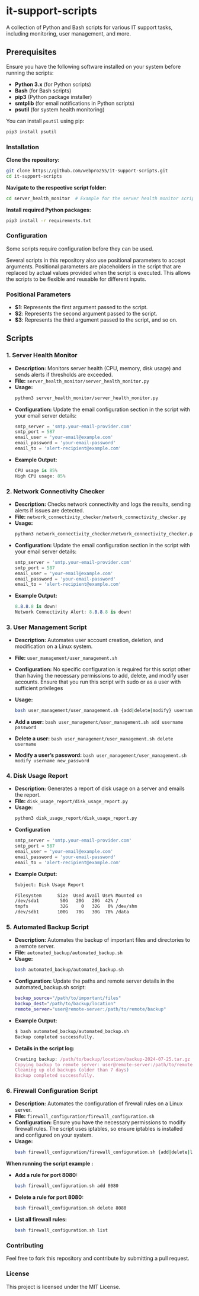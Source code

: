 # it-support-scripts
A collection of Python and Bash scripts for various IT support tasks, including monitoring, user management, and more.

## Prerequisites

Ensure you have the following software installed on your system before running the scripts:

- **Python 3.x** (for Python scripts)
- **Bash** (for Bash scripts)
- **pip3** (Python package installer)
- **smtplib** (for email notifications in Python scripts)
- **psutil** (for system health monitoring)

You can install `psutil` using pip:
```bash
pip3 install psutil
```
### Installation
 **Clone the repository:**
   ```bash
   git clone https://github.com/webpro255/it-support-scripts.git
   cd it-support-scripts
   ```
**Navigate to the respective script folder:**
   ```bash
   cd server_health_monitor  # Example for the server health monitor script
   ```
**Install required Python packages:**
  ```bash
  pip3 install -r requirements.txt
  ```
### Configuration

Some scripts require configuration before they can be used.

Several scripts in this repository also use positional parameters to accept arguments. Positional parameters are placeholders in the script that are replaced by actual values provided when the script is executed. This allows the scripts to be flexible and reusable for different inputs.

### Positional Parameters

- **$1**: Represents the first argument passed to the script.
- **$2**: Represents the second argument passed to the script.
- **$3**: Represents the third argument passed to the script, and so on.

## Scripts

### 1. Server Health Monitor
- **Description:** Monitors server health (CPU, memory, disk usage) and sends alerts if thresholds are exceeded.
- **File:** `server_health_monitor/server_health_monitor.py`
- **Usage:**
  ```bash
  python3 server_health_monitor/server_health_monitor.py
  ```
- **Configuration:**
  Update the email configuration section in the script with your email server details:
  ```python
  smtp_server = 'smtp.your-email-provider.com'
  smtp_port = 587
  email_user = 'your-email@example.com'
  email_password = 'your-email-password'
  email_to = 'alert-recipient@example.com'
  ```
- **Example Output:**
  ```csharp
  CPU usage is 85%
  High CPU usage: 85%
  ```
### 2. Network Connectivity Checker
- **Description:** Checks network connectivity and logs the results, sending alerts if issues are detected.
- **File:** `network_connectivity_checker/network_connectivity_checker.py`
- **Usage:**
  ```bash
  python3 network_connectivity_checker/network_connectivity_checker.py
  ```
- **Configuration:**
  Update the email configuration section in the script with your email server details:
  ```python
  smtp_server = 'smtp.your-email-provider.com'
  smtp_port = 587
  email_user = 'your-email@example.com'
  email_password = 'your-email-password'
  email_to = 'alert-recipient@example.com'
  ```
 - **Example Output:**
   ```csharp
   8.8.8.8 is down!
   Network Connectivity Alert: 8.8.8.8 is down!
   ```

### 3. User Management Script
- **Description:** Automates user account creation, deletion, and modification on a Linux system.
- **File:** `user_management/user_management.sh`
  
- **Configuration:**
  No specific configuration is required for this script other than having the necessary permissions to add, delete, and modify user accounts. Ensure that you run this script with sudo or as a user with sufficient privileges

- **Usage:**
  ```bash
  bash user_management/user_management.sh {add|delete|modify} username [password]
  ```
- **Add a user:** ```bash user_management/user_management.sh add username password```
- **Delete a user:** ```bash user_management/user_management.sh delete username```
- **Modify a user’s password:** ```bash user_management/user_management.sh modify username new_password```

### 4. Disk Usage Report
- **Description:** Generates a report of disk usage on a server and emails the report.
- **File:** `disk_usage_report/disk_usage_report.py`
- **Usage:**
  ```bash
  python3 disk_usage_report/disk_usage_report.py
- **Configuration**
  ```python
  smtp_server = 'smtp.your-email-provider.com'
  smtp_port = 587
  email_user = 'your-email@example.com'
  email_password = 'your-email-password'
  email_to = 'alert-recipient@example.com'
  ```
- **Example Output:**
  ```bash
  Subject: Disk Usage Report

  Filesystem      Size  Used Avail Use% Mounted on
  /dev/sda1        50G   20G   28G  42% /
  tmpfs            32G     0   32G   0% /dev/shm
  /dev/sdb1       100G   70G   30G  70% /data
   ```
### 5. Automated Backup Script
- **Description:** Automates the backup of important files and directories to a remote server.
- **File:** `automated_backup/automated_backup.sh`
- **Usage:**
  ```bash
  bash automated_backup/automated_backup.sh
  ```
- **Configuration:**
  Update the paths and remote server details in the automated_backup.sh script:
  ```bash
  backup_source="/path/to/important/files"
  backup_dest="/path/to/backup/location"
  remote_server="user@remote-server:/path/to/remote/backup"
  ```
- **Example Output:**
  ```bash
  $ bash automated_backup/automated_backup.sh
  Backup completed successfully.
  ```
- **Details in the script log:**
  ```typescript
  Creating backup: /path/to/backup/location/backup-2024-07-25.tar.gz
  Copying backup to remote server: user@remote-server:/path/to/remote/backup
  Cleaning up old backups (older than 7 days)
  Backup completed successfully.
  ```
### 6. Firewall Configuration Script
- **Description:** Automates the configuration of firewall rules on a Linux server.
- **File:** `firewall_configuration/firewall_configuration.sh`
- **Configuration:** Ensure you have the necessary permissions to modify firewall rules. The script uses iptables, so ensure iptables is installed and configured on your system.
- **Usage:**
  ```bash
  bash firewall_configuration/firewall_configuration.sh {add|delete|list} [port]

**When running the script example :**
- **Add a rule for port 8080:**
   ```bash
   bash firewall_configuration.sh add 8080
   ```
- **Delete a rule for port 8080:**
   ```bash
   bash firewall_configuration.sh delete 8080
   ```
- **List all firewall rules:**
  ```bash
  bash firewall_configuration.sh list
  ```
  
### Contributing
Feel free to fork this repository and contribute by submitting a pull request.

### License
This project is licensed under the MIT License.





